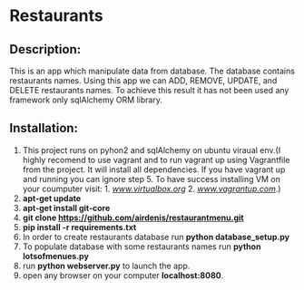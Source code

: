 # Restaurants
 
 ## Description:
 This is an app which manipulate data from database. The database contains
 restaurants names. Using this app we can ADD, REMOVE, UPDATE, and DELETE 
 restaurants names. To achieve this result it has not been used any framework only
 sqlAlchemy ORM library.
 
   ## Installation:
 1. This project runs on pyhon2 and sqlAlchemy on ubuntu viraual env.(I highly 
 recomend to use vagrant and to run vagrant up using Vagrantfile from the project. 
 It will install all dependencies. 
 If you have vagrant up and running you can ignore step 5. To have success installing
 VM on your coumputer visit: 1. *www.virtualbox.org* 2. *www.vagrantup.com*.)
 2. **apt-get update**
 3. **apt-get install git-core**
 4. **git clone https://github.com/airdenis/restaurantmenu.git**
 5. **pip install -r requirements.txt**
 6. In order to create restaurants database run **python database_setup.py**
 7. To populate database with some restaurants names run **python lotsofmenues.py**
 8. run **python webserver.py** to launch the app.
 9. open any browser on your computer **localhost:8080**.


